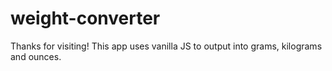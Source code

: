 # weight-converter

Thanks for visiting! This app uses vanilla JS to output into grams, kilograms and ounces.
